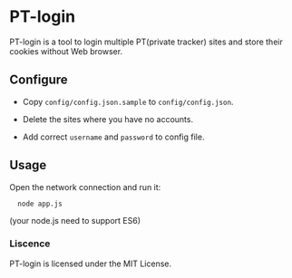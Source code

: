 # PT-login

PT-login is a tool to login multiple PT(private tracker) sites and 
store their cookies without Web browser.

## Configure

* Copy `config/config.json.sample` to `config/config.json`.

* Delete the sites where you have no accounts.

* Add correct `username` and `password` to config file.

## Usage

Open the network connection and run it:
```
  node app.js
```

(your node.js need to support ES6)

### Liscence

PT-login is licensed under the MIT License.
